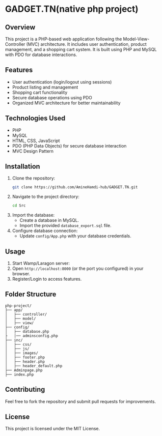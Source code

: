 # GADGET.TN(native php project)

## Overview
This project is a PHP-based web application following the Model-View-Controller (MVC) architecture. It includes user authentication, product management, and a shopping cart system. It is built using PHP and MySQL with PDO for database interactions.

## Features
- User authentication (login/logout using sessions)
- Product listing and management
- Shopping cart functionality
- Secure database operations using PDO
- Organized MVC architecture for better maintainability

## Technologies Used
- PHP
- MySQL
- HTML, CSS, JavaScript
- PDO (PHP Data Objects) for secure database interaction
- MVC Design Pattern

## Installation
1. Clone the repository:
   ```sh
   git clone https://github.com/AmineHamdi-hub/GADGET.TN.git
   ```
2. Navigate to the project directory:
   ```sh
   cd Src
   ```
3. Import the database:
   - Create a database in MySQL.
   - Import the provided `database_export.sql` file.
4. Configure database connection:
   - Update `config/App.php` with your database credentials.

## Usage
1. Start Wamp/Laragon server:
2. Open `http://localhost:8000` (or the port you configured) in your browser. 
3. Register/Login to access features.

## Folder Structure
```
php-project/
├── app/
│   ├── controller/
│   ├── model/
│   ├── view/
├── config/
│   ├── database.php
├   |── adminsconfig.php
├── inc/ 
│   ├── css/
│   ├── js/
│   ├── images/
│   ├── footer.php
│   ├── header.php
│   ├── header_default.php
├── Adminpage.php
├── index.php
```

## Contributing
Feel free to fork the repository and submit pull requests for improvements.

## License
This project is licensed under the MIT License.

